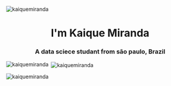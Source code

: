 <p align="left"> <img src="https://64.media.tumblr.com/07097c51c37622f017a79714c6fa8a54/tumblr_o7jv4nj13S1tago7oo9_1280.png" alt="kaiquemiranda" /> </p>

<h1 align="center">I'm Kaique Miranda</h1>
<h3 align="center">A data sciece studant from são paulo, Brazil</h3>






<p><img align="left" src="https://github-readme-stats.vercel.app/api/top-langs?username=kaiquemiranda&show_icons=true&locale=en&layout=compact" alt="kaiquemiranda" /></p>

<p>&nbsp;<img align="center" src="https://github-readme-stats.vercel.app/api?username=kaiquemiranda&show_icons=true&locale=en" alt="kaiquemiranda" /></p>

<p><img align="center" src="https://github-readme-streak-stats.herokuapp.com/?user=kaiquemiranda&" alt="kaiquemiranda" /></p>
